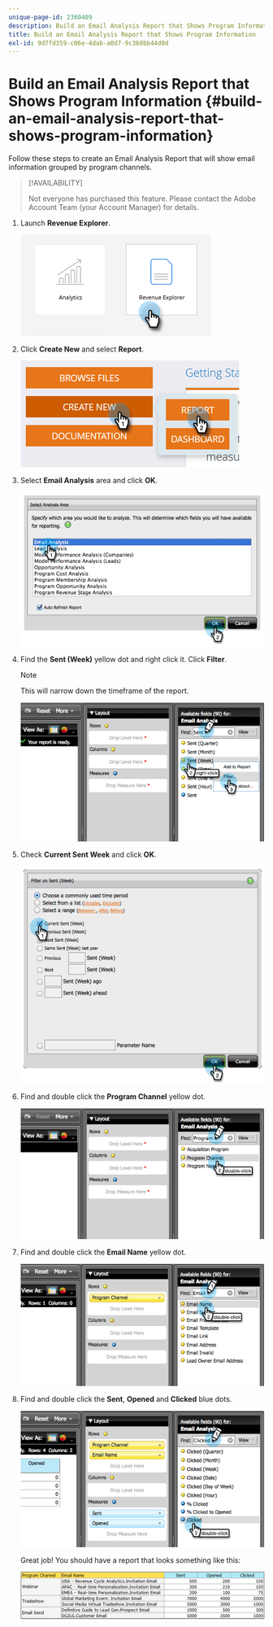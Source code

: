 ```yaml
---
unique-page-id: 2360409
description: Build an Email Analysis Report that Shows Program Information - Marketo Docs - Product Documentation
title: Build an Email Analysis Report that Shows Program Information
exl-id: 9d7fd359-c06e-4dab-a0d7-9c360bb44d0d
---
```

# Build an Email Analysis Report that Shows Program Information {#build-an-email-analysis-report-that-shows-program-information}

Follow these steps to create an Email Analysis Report that will show email information grouped by program channels.

>[!AVAILABILITY]
>
>Not everyone has purchased this feature. Please contact the Adobe Account Team (your Account Manager) for details.

1. Launch **Revenue Explorer**.

   ![](assets/report-that-shows-program-information-1.png)

1. Click **Create New** and select **Report**.

   ![](assets/report-that-shows-program-information-2.png)

1. Select **Email Analysis** area and click **OK**.

   ![](assets/image2014-9-17-19-3a43-3a20.png)

1. Find the **Sent (Week)** yellow dot and right click it. Click **Filter**.

   >[!NOTE]
   >
   >This will narrow down the timeframe of the report.

   ![](assets/image2014-9-17-19-3a43-3a49.png)

1. Check **Current Sent Week** and click **OK**.

   ![](assets/image2014-9-17-19-3a43-3a59.png)

1. Find and double click the **Program Channel** yellow dot.

   ![](assets/image2014-9-17-19-3a44-3a14.png)

1. Find and double click the **Email Name** yellow dot.

   ![](assets/image2014-9-17-19-3a44-3a34.png)

1. Find and double click the **Sent**, **Opened** and **Clicked** blue dots.

   ![](assets/image2014-9-17-19-3a44-3a41.png)

   Great job! You should have a report that looks something like this:

   ![](assets/image2014-9-17-19-3a45-3a1.png)
